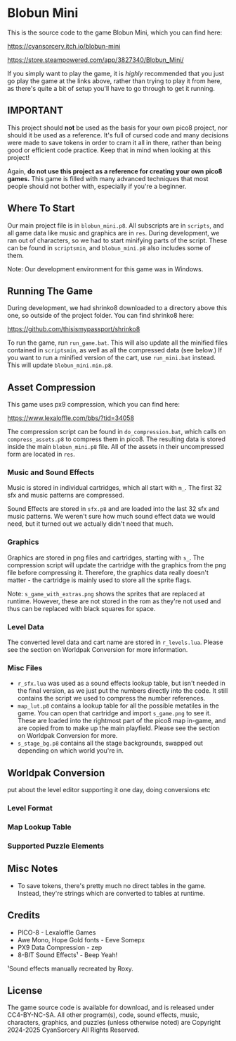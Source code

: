 # Blobun Mini
This is the source code to the game Blobun Mini, which you can find here:

https://cyansorcery.itch.io/blobun-mini

https://store.steampowered.com/app/3827340/Blobun_Mini/

If you simply want to play the game, it is *highly* recommended that you just
go play the game at the links above, rather than trying to play it from here,
as there's quite a bit of setup you'll have to go through to get it running.

## IMPORTANT
This project should **not** be used as the basis for your own pico8 project,
nor should it be used as a reference. It's full of cursed code and many decisions
were made to save tokens in order to cram it all in there, rather than being good
or efficient code practice. Keep that in mind when looking at this project!

Again, **do not use this project as a reference for creating your own pico8 games.**
This game is filled with many advanced techniques that most people should not
bother with, especially if you're a beginner.

## Where To Start
Our main project file is in `blobun_mini.p8`. All subscripts are in `scripts`,
and all game data like music and graphics are in `res`. During development, we
ran out of characters, so we had to start minifying parts of the script. These
can be found in `scriptsmin`, and `blobun_mini.p8` also includes some of them.

Note: Our development environment for this game was in Windows.

## Running The Game
During development, we had shrinko8 downloaded to a directory above this one,
so outside of the project folder. You can find shrinko8 here:

https://github.com/thisismypassport/shrinko8

To run the game, run `run_game.bat`. This will also update all the minified files
contained in `scriptsmin`, as well as all the compressed data (see below.) If you
want to run a minified version of the cart, use `run_mini.bat` instead. This will
update `blobun_mini.min.p8`.

## Asset Compression
This game uses px9 compression, which you can find here:

https://www.lexaloffle.com/bbs/?tid=34058

The compression script can be found in `do_compression.bat`, which calls on
`compress_assets.p8` to compress them in pico8. The resulting data is stored
inside the main `blobun_mini.p8` file. All of the assets in their uncompressed
form are located in `res`.

### Music and Sound Effects
Music is stored in individual cartridges, which all start with `m_`. The first
32 sfx and music patterns are compressed.

Sound Effects are stored in `sfx.p8` and are loaded into the last 32 sfx and
music patterns. We weren't sure how much sound effect data we would need, but it
turned out we actually didn't need that much.

### Graphics
Graphics are stored in png files and cartridges, starting with `s_`. The compression script will update the cartridge with the graphics from the png file before compressing
it. Therefore, the graphics data really doesn't matter - the cartridge is mainly used
to store all the sprite flags.

Note: `s_game_with_extras.png` shows the sprites that are replaced at runtime. However,
these are not stored in the rom as they're not used and thus can be replaced with
black squares for space.

### Level Data
The converted level data and cart name are stored in `r_levels.lua`. Please see
the section on Worldpak Conversion for more information.

### Misc Files
- `r_sfx.lua` was used as a sound effects lookup table, but isn't needed in
the final version, as we just put the numbers directly into the code. It still
contains the script we used to compress the number references.
- `map_lut.p8` contains a lookup table for all the possible metatiles in the game.
You can open that cartridge and import `s_game.png` to see it. These are loaded into
the rightmost part of the pico8 map in-game, and are copied from to make up the
main playfield. Please see the section on Worldpak Conversion for more.
- `s_stage_bg.p8` contains all the stage backgrounds, swapped out depending on
which world you're in.

## Worldpak Conversion
put about the level editor supporting it one day, doing conversions etc

### Level Format

### Map Lookup Table

### Supported Puzzle Elements

## Misc Notes
- To save tokens, there's pretty much no direct tables in the game. Instead, they're
strings which are converted to tables at runtime.

## Credits
- PICO-8 - Lexaloffle Games
- Awe Mono, Hope Gold fonts - Eeve Somepx
- PX9 Data Compression - zep
- 8-BIT Sound Effects¹ - Beep Yeah!

¹Sound effects manually recreated by Roxy.

## License
The game source code is available for download, and is released under
CC4-BY-NC-SA. All other program(s), code, sound effects, music, characters,
graphics, and puzzles (unless otherwise noted) are  Copyright 2024-2025
CyanSorcery All Rights Reserved.